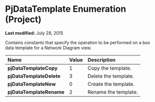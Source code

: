 
# PjDataTemplate Enumeration (Project)

 **Last modified:** July 28, 2015

Contains constants that specify the operation to be performed on a box data template for a Network Diagram view.


|**Name**|**Value**|**Description**|
|:-----|:-----|:-----|
| **pjDataTemplateCopy**|1|Copy the template.|
| **pjDataTemplateDelete**|3|Delete the template.|
| **pjDataTemplateNew**|0|Create the template.|
| **pjDataTemplateRename**|2|Rename the template.|
